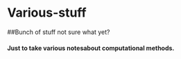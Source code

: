 # Various-stuff
##Bunch of stuff not sure what yet? 
#### Just to take various notesabout computational methods.
